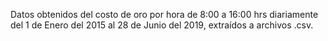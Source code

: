 


Datos obtenidos del costo de oro por hora de 8:00 a 16:00 hrs diariamente del 1 de Enero del 2015 al 28 de Junio del 2019,
extraídos a archivos .csv.
